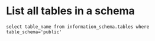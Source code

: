 # List all tables in a schema

```
select table_name from information_schema.tables where table_schema='public'
```
